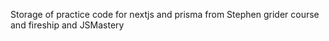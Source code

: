 Storage of practice code for nextjs and prisma from Stephen grider course and fireship and JSMastery
